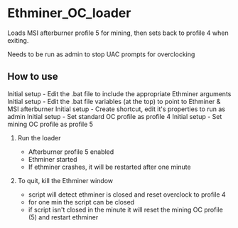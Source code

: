 # Ethminer_OC_loader

Loads MSI afterburner profile 5 for mining, then sets back to profile 4 when exiting.



Needs to be run as admin to stop  UAC prompts for overclocking

## How to use
Initial setup - Edit the .bat file to include the appropriate Ethminer arguments
Initial setup - Edit the .bat file variables (at the top) to point to Ethminer & MSI afterburner
Initial setup - Create shortcut, edit it's properties to run as admin
Initial setup - Set standard OC profile as profile 4
Initial setup - Set mining OC profile as profile 5


1. Run the loader 
   - Afterburner profile 5 enabled
   - Ethminer started 
   - If ethminer crashes, it will be restarted after one minute

2. To quit, kill the Ethminer window
   - script will detect ethminer is closed and reset overclock to profile 4
   - for one min the script can be closed 
   - if script isn't closed in the minute it will reset the mining OC profile (5) and restart ethminer
